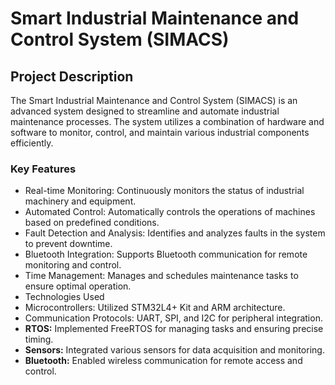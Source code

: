 # Smart Industrial Maintenance and Control System (SIMACS)
## Project Description
The Smart Industrial Maintenance and Control System (SIMACS) is an advanced system designed to streamline and automate industrial maintenance processes. The system utilizes a combination of hardware and software to monitor, control, and maintain various industrial components efficiently.

### Key Features
* Real-time Monitoring: Continuously monitors the status of industrial machinery and equipment.
* Automated Control: Automatically controls the operations of machines based on predefined conditions.
* Fault Detection and Analysis: Identifies and analyzes faults in the system to prevent downtime.
* Bluetooth Integration: Supports Bluetooth communication for remote monitoring and control.
* Time Management: Manages and schedules maintenance tasks to ensure optimal operation.
* Technologies Used
* Microcontrollers: Utilized STM32L4+ Kit and ARM architecture.
* Communication Protocols: UART, SPI, and I2C for peripheral integration.
* **RTOS:** Implemented FreeRTOS for managing tasks and ensuring precise timing.
* **Sensors:** Integrated various sensors for data acquisition and monitoring.
* **Bluetooth:** Enabled wireless communication for remote access and control.
